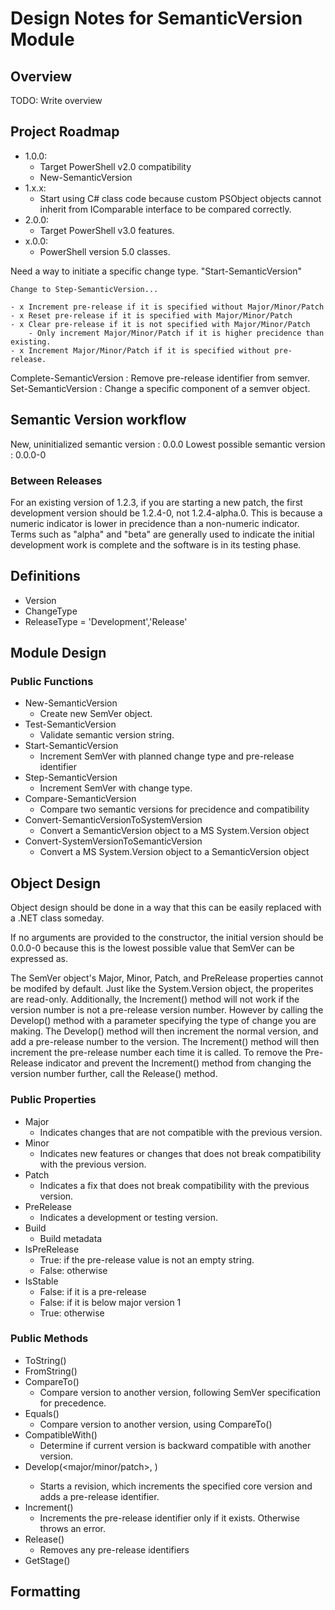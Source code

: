 # Design Notes for SemanticVersion Module

## Overview

TODO: Write overview

## Project Roadmap

- 1.0.0:
  - Target PowerShell v2.0 compatibility
  - New-SemanticVersion
- 1.x.x:
  - Start using C# class code because custom PSObject objects cannot inherit from IComparable interface to be compared correctly.
- 2.0.0:
  - Target PowerShell v3.0 features.
- x.0.0:
  - PowerShell version 5.0 classes.

Need a way to initiate a specific change type. "Start-SemanticVersion"



    Change to Step-SemanticVersion...

    - x Increment pre-release if it is specified without Major/Minor/Patch
    - x Reset pre-release if it is specified with Major/Minor/Patch
    - x Clear pre-release if it is not specified with Major/Minor/Patch
        - Only increment Major/Minor/Patch if it is higher precidence than existing.
    - x Increment Major/Minor/Patch if it is specified without pre-release.


Complete-SemanticVersion : Remove pre-release identifier from semver.
Set-SemanticVersion      : Change a specific component of a semver object.

## Semantic Version workflow

New, uninitialized semantic version : 0.0.0
Lowest possible semantic version    : 0.0.0-0

### Between Releases

For an existing version of 1.2.3, if you are starting a new patch, the first development
version should be 1.2.4-0, not 1.2.4-alpha.0. This is because a numeric indicator is lower
in precidence than a non-numeric indicator. Terms such as "alpha" and "beta" are generally
used to indicate the initial development work is complete and the software is in its testing
phase.

## Definitions

- Version
- ChangeType
- ReleaseType = 'Development','Release'

## Module Design

### Public Functions

- New-SemanticVersion
    - Create new SemVer object.
- Test-SemanticVersion
    - Validate semantic version string.
- Start-SemanticVersion
    - Increment SemVer with planned change type and pre-release identifier
- Step-SemanticVersion
    - Increment SemVer with change type.
- Compare-SemanticVersion
    - Compare two semantic versions for precidence and compatibility
- Convert-SemanticVersionToSystemVersion
    - Convert a SemanticVersion object to a MS System.Version object
- Convert-SystemVersionToSemanticVersion
    - Convert a MS System.Version object to a SemanticVersion object



## Object Design

Object design should be done in a way that this can be easily replaced with a .NET class someday.

If no arguments are provided to the constructor, the initial version should be 0.0.0-0 because
this is the lowest possible value that SemVer can be expressed as.

The SemVer object's Major, Minor, Patch, and PreRelease properties cannot be modifed by default. 
Just like the System.Version object, the properites are read-only. Additionally, the Increment() 
method will not work if the version number is not a pre-release version number.
However by calling the Develop() method with a parameter specifying the type of change you are making.
The Develop() method will then increment the normal version, and add a pre-release number to the version. 
The Increment() method will then increment the pre-release number each time it is called. To remove the
Pre-Release indicator and prevent the Increment() method from changing the version number further,
call the Release() method.

### Public Properties
- Major
    - Indicates changes that are not compatible with the previous version.
- Minor
    - Indicates new features or changes that does not break compatibility with the previous version.
- Patch
    - Indicates a fix that does not break compatibility with the previous version.
- PreRelease
    - Indicates a development or testing version.
- Build
    - Build metadata
- IsPreRelease
    - True: if the pre-release value is not an empty string.
    - False: otherwise
- IsStable
    - False: if it is a pre-release
    - False: if it is below major version 1
    - True: otherwise

### Public Methods

- ToString()
- FromString()
- CompareTo()
    - Compare version to another version, following SemVer specification for precedence.
- Equals()
    - Compare version to another version, using CompareTo()
- CompatibleWith()
    - Determine if current version is backward compatible with another version.
- Develop(<major/minor/patch>, <pre-release-id>)
    - Starts a revision, which increments the specified core version and adds a pre-release identifier.
- Increment()
    - Increments the pre-release identifier only if it exists. Otherwise throws an error.
- Release()
    - Removes any pre-release identifiers
- GetStage()



## Formatting


